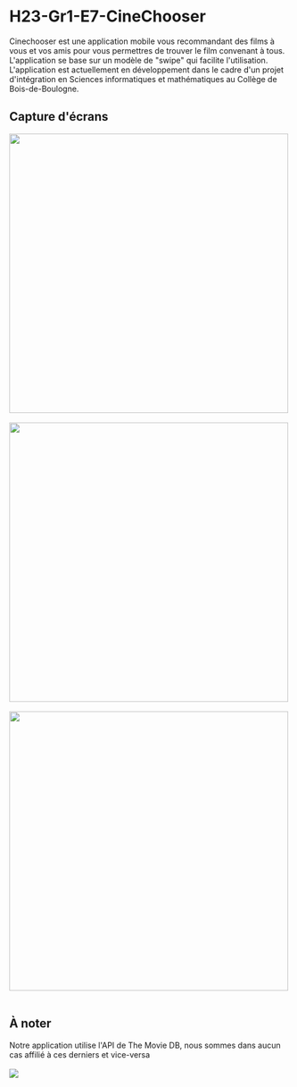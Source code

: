 # H23-Gr1-E7-CineChooser

Cinechooser est une application mobile vous recommandant des films à vous et vos amis pour vous permettres de trouver le film convenant à tous. L'application se base sur un modèle de "swipe" qui facilite l'utilisation. L'application est actuellement en développement dans le cadre d'un projet d'intégration en Sciences informatiques et mathématiques au Collège de Bois-de-Boulogne.

## Capture d'écrans


<img src="https://user-images.githubusercontent.com/62453047/235269801-b43ae15a-2e81-466e-b5d6-9207cefc3398.png" width="500"><br />
<br />
<img src="https://user-images.githubusercontent.com/62453047/235269801-b43ae15a-2e81-466e-b5d6-9207cefc3398.png" width="500"><br />
<br />
<img src="https://user-images.githubusercontent.com/62453047/235269820-f6c47e78-3153-4926-98c1-98a3af3a0016.png" width="500"><br />
<br />


## À noter
Notre application utilise l'API de The Movie DB, nous sommes dans aucun cas affilié à ces derniers et vice-versa <br />
<br />
<img src="https://www.themoviedb.org/assets/2/v4/logos/v2/blue_long_2-9665a76b1ae401a510ec1e0ca40ddcb3b0cfe45f1d51b77a308fea0845885648.svg">
